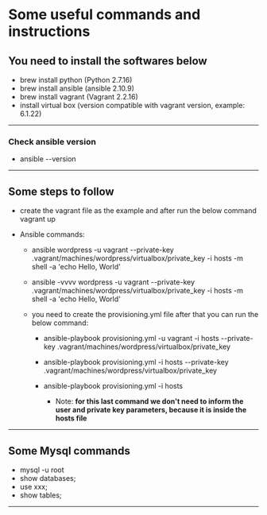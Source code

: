 # Some useful commands and instructions

## You need to install the softwares below
* brew install python (Python 2.7.16)
* brew install ansible (ansible 2.10.9)
* brew install vagrant (Vagrant 2.2.16)
* install virtual box (version compatible with vagrant version, example: 6.1.22)

---

### Check ansible version
* ansible --version

---
## Some steps to follow
* create the vagrant file as the example and after run the below command
vagrant up

* Ansible commands:
    * ansible wordpress -u vagrant --private-key .vagrant/machines/wordpress/virtualbox/private_key -i hosts -m shell -a 'echo Hello, World'

    * ansible -vvvv wordpress -u vagrant --private-key .vagrant/machines/wordpress/virtualbox/private_key -i hosts -m shell -a 'echo Hello, World'

    * you need to create the provisioning.yml file after that you can run the below command:
        * ansible-playbook provisioning.yml -u vagrant -i hosts --private-key .vagrant/machines/wordpress/virtualbox/private_key

        * ansible-playbook provisioning.yml -i hosts --private-key .vagrant/machines/wordpress/virtualbox/private_key

        * ansible-playbook provisioning.yml -i hosts 
            * Note: **for this last command we don't need to inform the user and private key parameters, because it is inside the hosts file**

---
## Some Mysql commands
* mysql -u root
* show databases;
* use xxx;
* show tables;
---